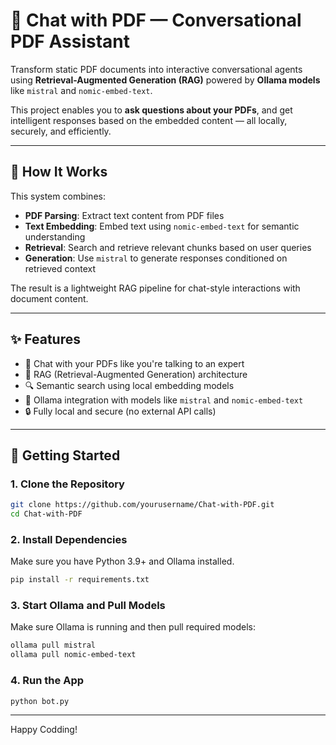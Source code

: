 # 📄 Chat with PDF — Conversational PDF Assistant

Transform static PDF documents into interactive conversational agents using **Retrieval-Augmented Generation (RAG)** powered by **Ollama models** like `mistral` and `nomic-embed-text`.

This project enables you to **ask questions about your PDFs**, and get intelligent responses based on the embedded content — all locally, securely, and efficiently.

---

## 🧠 How It Works

This system combines:

- **PDF Parsing**: Extract text content from PDF files
- **Text Embedding**: Embed text using `nomic-embed-text` for semantic understanding
- **Retrieval**: Search and retrieve relevant chunks based on user queries
- **Generation**: Use `mistral` to generate responses conditioned on retrieved context

The result is a lightweight RAG pipeline for chat-style interactions with document content.

---

## ✨ Features

- 💬 Chat with your PDFs like you're talking to an expert
- 🧩 RAG (Retrieval-Augmented Generation) architecture
- 🔍 Semantic search using local embedding models
- 🤖 Ollama integration with models like `mistral` and `nomic-embed-text`
- 🔒 Fully local and secure (no external API calls)

---

## 🚀 Getting Started

### 1. Clone the Repository
```bash
git clone https://github.com/yourusername/Chat-with-PDF.git
cd Chat-with-PDF
```
### 2. Install Dependencies
Make sure you have Python 3.9+ and Ollama installed.
```bash
pip install -r requirements.txt
```
### 3. Start Ollama and Pull Models
Make sure Ollama is running and then pull required models:
```bash
ollama pull mistral
ollama pull nomic-embed-text
```
### 4. Run the App
```bash
python bot.py

```
---
Happy Codding!
